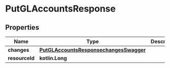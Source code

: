 
# PutGLAccountsResponse

## Properties
| Name | Type | Description | Notes |
| ------------ | ------------- | ------------- | ------------- |
| **changes** | [**PutGLAccountsResponsechangesSwagger**](PutGLAccountsResponsechangesSwagger.md) |  |  [optional] |
| **resourceId** | **kotlin.Long** |  |  [optional] |



